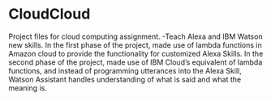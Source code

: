 # CloudCloud
Project files for cloud computing assignment.
  -Teach Alexa and IBM Watson new skills.
In the first phase of the project, made use of lambda functions in Amazon cloud to provide the functionality for customized Alexa Skills. 
In the second phase of the project, made use of IBM Cloud’s equivalent of lambda functions, and instead of programming utterances into the Alexa Skill, Watson Assistant handles understanding of what is said and what the meaning is.
